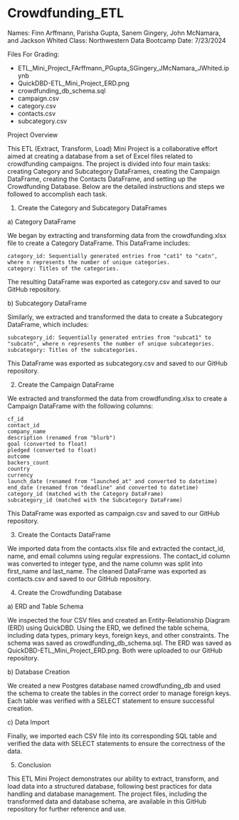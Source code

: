 # Crowdfunding_ETL
Names: Finn Arffmann, Parisha Gupta, Sanem Gingery, John McNamara, and Jackson Whited
Class: Northwestern Data Bootcamp
Date: 7/23/2024

Files For Grading:

- ETL_Mini_Project_FArffmann_PGupta_SGingery_JMcNamara_JWhited.ipynb
- QuickDBD-ETL_Mini_Project_ERD.png
- crowdfunding_db_schema.sql
- campaign.csv
- category.csv
- contacts.csv
- subcategory.csv

Project Overview

This ETL (Extract, Transform, Load) Mini Project is a collaborative effort aimed at creating a database from a set of Excel files related to crowdfunding campaigns. The project is divided into four main tasks: creating Category and Subcategory DataFrames, creating the Campaign DataFrame, creating the Contacts DataFrame, and setting up the Crowdfunding Database. Below are the detailed instructions and steps we followed to accomplish each task.

1. Create the Category and Subcategory DataFrames

a) Category DataFrame

We began by extracting and transforming data from the crowdfunding.xlsx file to create a Category DataFrame. This DataFrame includes:

    category_id: Sequentially generated entries from "cat1" to "catn", where n represents the number of unique categories.
    category: Titles of the categories.

The resulting DataFrame was exported as category.csv and saved to our GitHub repository.

b) Subcategory DataFrame

Similarly, we extracted and transformed the data to create a Subcategory DataFrame, which includes:

    subcategory_id: Sequentially generated entries from "subcat1" to "subcatn", where n represents the number of unique subcategories.
    subcategory: Titles of the subcategories.

This DataFrame was exported as subcategory.csv and saved to our GitHub repository.

2. Create the Campaign DataFrame

We extracted and transformed the data from crowdfunding.xlsx to create a Campaign DataFrame with the following columns:

    cf_id
    contact_id
    company_name
    description (renamed from "blurb")
    goal (converted to float)
    pledged (converted to float)
    outcome
    backers_count
    country
    currency
    launch_date (renamed from "launched_at" and converted to datetime)
    end_date (renamed from "deadline" and converted to datetime)
    category_id (matched with the Category DataFrame)
    subcategory_id (matched with the Subcategory DataFrame)

This DataFrame was exported as campaign.csv and saved to our GitHub repository.

3. Create the Contacts DataFrame

We imported data from the contacts.xlsx file and extracted the contact_id, name, and email columns using regular expressions. The contact_id column was converted to integer type, and the name column was split into first_name and last_name. The cleaned DataFrame was exported as contacts.csv and saved to our GitHub repository.

4. Create the Crowdfunding Database

a) ERD and Table Schema

We inspected the four CSV files and created an Entity-Relationship Diagram (ERD) using QuickDBD. Using the ERD, we defined the table schema, including data types, primary keys, foreign keys, and other constraints. The schema was saved as crowdfunding_db_schema.sql. The ERD was saved as QuickDBD-ETL_Mini_Project_ERD.png. Both were uploaded to our GitHub repository.

b) Database Creation

We created a new Postgres database named crowdfunding_db and used the schema to create the tables in the correct order to manage foreign keys. Each table was verified with a SELECT statement to ensure successful creation.

c) Data Import

Finally, we imported each CSV file into its corresponding SQL table and verified the data with SELECT statements to ensure the correctness of the data.

5. Conclusion

This ETL Mini Project demonstrates our ability to extract, transform, and load data into a structured database, following best practices for data handling and database management. The project files, including the transformed data and database schema, are available in this GitHub repository for further reference and use.

